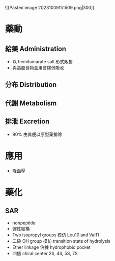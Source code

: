 ![[Pasted image 20231009151509.png|300]]
# 藥動
## 給藥 Administration
- 以 hemifumarate salt 形式販售
- 與高脂食物並用會降低吸收
## 分布 Distribution
## 代謝 Metabolism
## 排泄 Excretion
- 90% 由糞便以原型藥排除
# 應用
- 降血壓
# 藥化
## SAR
- nonpeptide
- 彈性結構
- Two isopropyl groups 模仿 Leu10 and Val11
- 二級 OH group 模仿 transition state of hydrolysis
- Ether linkage 佔據 hydrophobic pocket
- 四個 chiral center 2S, 4S, 5S, 7S

